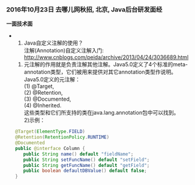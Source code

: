### 2016年10月23日 去哪儿网秋招, 北京, Java后台研发面经 ###

<Strong>一面技术面</Strong>    
* 1. Java自定义注解的使用？   
  注解(Annotation)自定义注解入门: <http://www.cnblogs.com/peida/archive/2013/04/24/3036689.html>    
  1) 元注解的作用就是负责注解其他注解。Java5.0定义了4个标准的meta-annotation类型，它们被用来提供对其它annotation类型作说明。   
  Java5.0定义的元注解：   
   (1) @Target,   
   (2) @Retention,  
   (3) @Documented,   
   (4) @Inherited.    
   这些类型和它们所支持的类在java.lang.annotation包中可以找到。  
  2)示例：   
  ```java 
  @Target(ElementType.FIELD)
  @Retention(RetentionPolicy.RUNTIME)
  @Documented
  public @interface Column {
     public String name() default "fieldName";
     public String setFuncName() default "setField";
     public String getFuncName() default "getField"; 
     public boolean defaultDBValue() default false;
  }
  ```
